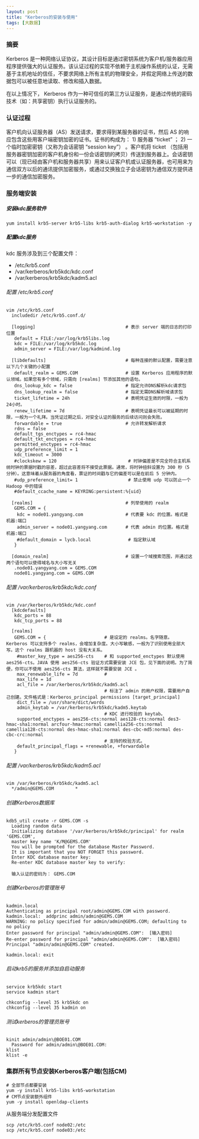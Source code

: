 ```yaml
---
layout: post
title: "Kerberos的安装与使用"
tags: [大数据]
---
```

### 摘要
Kerberos 是一种网络认证协议，其设计目标是通过密钥系统为客户机/服务器应用程序提供强大的认证服务。该认证过程的实现不依赖于主机操作系统的认证，无需基于主机地址的信任，不要求网络上所有主机的物理安全，并假定网络上传送的数据包可以被任意地读取、修改和插入数据。
<!--excerpt-->
在以上情况下， Kerberos 作为一种可信任的第三方认证服务，是通过传统的密码技术（如：共享密钥）执行认证服务的。
### 认证过程
客户机向认证服务器（AS）发送请求，要求得到某服务器的证书，然后 AS 的响应包含这些用客户端密钥加密的证书。证书的构成为： 1) 服务器 “ticket” ； 2) 一个临时加密密钥（又称为会话密钥 “session key”） 。客户机将 ticket （包括用服务器密钥加密的客户机身份和一份会话密钥的拷贝）传送到服务器上。会话密钥可以（现已经由客户机和服务器共享）用来认证客户机或认证服务器，也可用来为通信双方以后的通讯提供加密服务，或通过交换独立子会话密钥为通信双方提供进一步的通信加密服务。
### 服务端安装
##### 安装kdc服务软件
```shell
yum install krb5-server krb5-libs krb5-auth-dialog krb5-workstation -y
```
##### 配置kdc服务
kdc 服务涉及到三个配置文件：
- /etc/krb5.conf
- /var/kerberos/krb5kdc/kdc.conf
- /var/kerberos/krb5kdc/kadm5.acl

###### 配置 /etc/krb5.conf
```shell
vim /etc/krb5.conf
  includedir /etc/krb5.conf.d/

  [logging]                                  # 表示 server 端的日志的打印位置
   default = FILE:/var/log/krb5libs.log
   kdc = FILE:/var/log/krb5kdc.log
   admin_server = FILE:/var/log/kadmind.log

  [libdefaults]                              # 每种连接的默认配置，需要注意以下几个关键的小配置
   default_realm = GEMS.COM                  # 设置 Kerberos 应用程序的默认领域。如果您有多个领域，只需向 [realms] 节添加其他的语句。
   dns_lookup_kdc = false                    # 指定允许DNS解析kdc请求包
   dns_lookup_realm = false                  # 指定无需DNS解析域请求包
   ticket_lifetime = 24h                     # 表明凭证生效的时限，一般为24小时。
   renew_lifetime = 7d                       # 表明凭证最长可以被延期的时限，一般为一个礼拜。当凭证过期之后，对安全认证的服务的后续访问则会失败。
   forwardable = true                        # 允许转发解析请求
   rdns = false
   default_tgs_enctypes = rc4-hmac
   default_tkt_enctypes = rc4-hmac
   permitted_enctypes = rc4-hmac
   udp_preference_limit = 1
   kdc_timeout = 3000
   #clockskew = 120                           # 时钟偏差是不完全符合主机系统时钟的票据时戳的容差，超过此容差将不接受此票据。通常，将时钟扭斜设置为 300 秒（5 分钟）。这意味着从服务器的角度看，票证的时间戳与它的偏差可以是在前后 5 分钟内。
   #udp_preference_limit= 1                   # 禁止使用 udp 可以防止一个 Hadoop 中的错误
   #default_ccache_name = KEYRING:persistent:%{uid}

  [realms]                                   # 列举使用的 realm
   GEMS.COM = {
    kdc = node01.yangyang.com                # 代表要 kdc 的位置。格式是 机器:端口
    admin_server = node01.yangyang.com       # 代表 admin 的位置。格式是 机器:端口
    #default_domain = lycb.local              # 指定默认域
   }

  [domain_realm]                             # 设置一个域搜索范围，并通过这两个语句可以使得域名与大小写无关
   .node01.yangyang.com = GEMS.COM
   node01.yangyang.com = GEMS.COM
```
###### 配置 /var/kerberos/krb5kdc/kdc.conf
```shell
vim /var/kerberos/krb5kdc/kdc.conf
  [kdcdefaults]
   kdc_ports = 88
   kdc_tcp_ports = 88

  [realms]
   GEMS.COM = {                      # 是设定的 realms。名字随意。Kerberos 可以支持多个 realms，会增加复杂度。大小写敏感，一般为了识别使用全部大写。这个 realms 跟机器的 host 没有大关系。
    #master_key_type = aes256-cts    # 和 supported_enctypes 默认使用 aes256-cts。JAVA 使用 aes256-cts 验证方式需要安装 JCE 包，见下面的说明。为了简便，你可以不使用 aes256-cts 算法，这样就不需要安装 JCE 。
    max_renewable_life = 7d          #
    max_life = 1d
    acl_file = /var/kerberos/krb5kdc/kadm5.acl
                                     # 标注了 admin 的用户权限，需要用户自己创建。文件格式是：Kerberos_principal permissions [target_principal]
    dict_file = /usr/share/dict/words
    admin_keytab = /var/kerberos/krb5kdc/kadm5.keytab
                                     # KDC 进行校验的 keytab。
    supported_enctypes = aes256-cts:normal aes128-cts:normal des3-hmac-sha1:normal arcfour-hmac:normal camellia256-cts:normal camellia128-cts:normal des-hmac-sha1:normal des-cbc-md5:normal des-cbc-crc:normal
                                     # 支持的校验方式。
    default_principal_flags = +renewable, +forwardable
   }
```
###### 配置 /var/kerberos/krb5kdc/kadm5.acl
```shell
vim /var/kerberos/krb5kdc/kadm5.acl
  */admin@GEMS.COM        *
```
###### 创建Kerberos数据库
```shell
kdb5_util create -r GEMS.COM -s
  Loading random data
  Initializing database '/var/kerberos/krb5kdc/principal' for realm 'GEMS.COM',
  master key name 'K/M@GEMS.COM'
  You will be prompted for the database Master Password.
  It is important that you NOT FORGET this password.
  Enter KDC database master key:
  Re-enter KDC database master key to verify:

  输入认证的密码为： GEMS.COM
```
###### 创建Kerberos的管理账号
```shell
kadmin.local
Authenticating as principal root/admin@GEMS.COM with password.
kadmin.local:  addprinc admin/admin@GEMS.COM
WARNING: no policy specified for admin/admin@GEMS.COM; defaulting to no policy
Enter password for principal "admin/admin@GEMS.COM":  [输入密码]
Re-enter password for principal "admin/admin@GEMS.COM":  [输入密码]
Principal "admin/admin@GEMS.COM" created.

kadmin.local: exit
```
###### 启动krb5的服务并添加自启动服务
```shell
service krb5kdc start
service kadmin start

chkconfig --level 35 krb5kdc on
chkconfig --level 35 kadmin on
```
###### 测试kerberos的管理员账号
```shell
kinit admin/admin\@BOE01.COM
  Password for admin/admin\@BOE01.COM:
klist
klist -e
```
### 集群所有节点安装Kerberos客户端(包括CM)
```shell
# 全部节点都要安装
yum -y install krb5-libs krb5-workstation
# CM节点安装额外组件
yum -y install openldap-clients
```
从服务端分发配置文件
```shell
scp /etc/krb5.conf node02:/etc
scp /etc/krb5.conf node03:/etc
```
